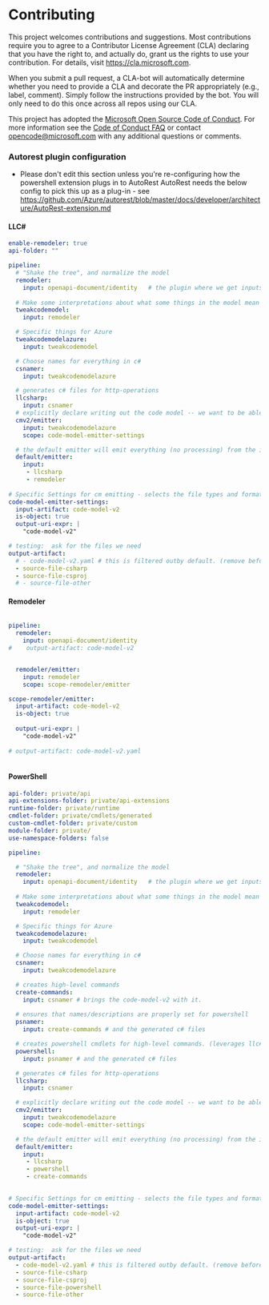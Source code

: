 
# Contributing

This project welcomes contributions and suggestions.  Most contributions require you to agree to a
Contributor License Agreement (CLA) declaring that you have the right to, and actually do, grant us
the rights to use your contribution. For details, visit https://cla.microsoft.com.

When you submit a pull request, a CLA-bot will automatically determine whether you need to provide
a CLA and decorate the PR appropriately (e.g., label, comment). Simply follow the instructions
provided by the bot. You will only need to do this once across all repos using our CLA.

This project has adopted the [Microsoft Open Source Code of Conduct](https://opensource.microsoft.com/codeofconduct/).
For more information see the [Code of Conduct FAQ](https://opensource.microsoft.com/codeofconduct/faq/) or
contact [opencode@microsoft.com](mailto:opencode@microsoft.com) with any additional questions or comments.


### Autorest plugin configuration
- Please don't edit this section unless you're re-configuring how the powershell extension plugs in to AutoRest
AutoRest needs the below config to pick this up as a plug-in - see https://github.com/Azure/autorest/blob/master/docs/developer/architecture/AutoRest-extension.md


#### LLC#

``` yaml $(llcsharp)
enable-remodeler: true
api-folder: ""

pipeline:
  # "Shake the tree", and normalize the model
  remodeler:
    input: openapi-document/identity   # the plugin where we get inputs from
  
  # Make some interpretations about what some things in the model mean
  tweakcodemodel:
    input: remodeler

  # Specific things for Azure 
  tweakcodemodelazure:
    input: tweakcodemodel

  # Choose names for everything in c#
  csnamer:
    input: tweakcodemodelazure

  # generates c# files for http-operations
  llcsharp:
    input: csnamer
  # explicitly declare writing out the code model -- we want to be able to emit some files from this one (temporary)
  cmv2/emitter:
    input: tweakcodemodelazure
    scope: code-model-emitter-settings

  # the default emitter will emit everything (no processing) from the inputs listed here.
  default/emitter:
    input: 
     - llcsharp
     - remodeler
   
# Specific Settings for cm emitting - selects the file types and format that cmv2-emitter will spit out.  
code-model-emitter-settings:
  input-artifact: code-model-v2
  is-object: true
  output-uri-expr: | 
    "code-model-v2"

# testing:  ask for the files we need  
output-artifact: 
  # - code-model-v2.yaml # this is filtered outby default. (remove before production)
  - source-file-csharp  
  - source-file-csproj
  # - source-file-other

```

#### Remodeler

``` yaml  $(enable-remodeler)
  
pipeline: 
  remodeler:
    input: openapi-document/identity
#    output-artifact: code-model-v2


  remodeler/emitter:
    input: remodeler
    scope: scope-remodeler/emitter

scope-remodeler/emitter:
  input-artifact: code-model-v2
  is-object: true
  
  output-uri-expr: | 
    "code-model-v2"
  
# output-artifact: code-model-v2.yaml
  

```

#### PowerShell


``` yaml $(powershell) 
api-folder: private/api
api-extensions-folder: private/api-extensions
runtime-folder: private/runtime
cmdlet-folder: private/cmdlets/generated
custom-cmdlet-folder: private/custom
module-folder: private/
use-namespace-folders: false

pipeline: 

  # "Shake the tree", and normalize the model
  remodeler:
    input: openapi-document/identity   # the plugin where we get inputs from
  
  # Make some interpretations about what some things in the model mean
  tweakcodemodel:
    input: remodeler

  # Specific things for Azure 
  tweakcodemodelazure:
    input: tweakcodemodel

  # Choose names for everything in c#
  csnamer:
    input: tweakcodemodelazure

  # creates high-level commands
  create-commands: 
    input: csnamer # brings the code-model-v2 with it. 
      
  # ensures that names/descriptions are properly set for powershell 
  psnamer:
    input: create-commands # and the generated c# files

  # creates powershell cmdlets for high-level commands. (leverages llc# code)
  powershell:
    input: psnamer # and the generated c# files

  # generates c# files for http-operations
  llcsharp:
    input: csnamer

  # explicitly declare writing out the code model -- we want to be able to emit some files from this one (temporary)
  cmv2/emitter:
    input: tweakcodemodelazure
    scope: code-model-emitter-settings

  # the default emitter will emit everything (no processing) from the inputs listed here.
  default/emitter:
    input: 
     - llcsharp
     - powershell 
     - create-commands 
   

# Specific Settings for cm emitting - selects the file types and format that cmv2-emitter will spit out.  
code-model-emitter-settings:
  input-artifact: code-model-v2
  is-object: true
  output-uri-expr: | 
    "code-model-v2"

# testing:  ask for the files we need  
output-artifact: 
  - code-model-v2.yaml # this is filtered outby default. (remove before production)
  - source-file-csharp  
  - source-file-csproj
  - source-file-powershell
  - source-file-other

```
